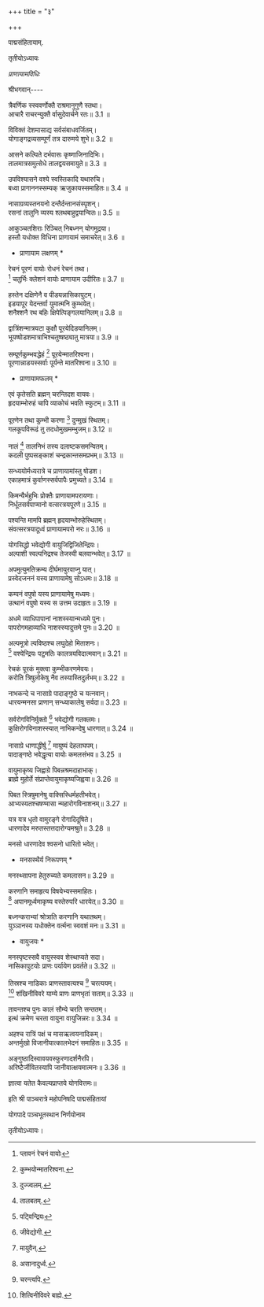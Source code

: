 +++
title = "३"

+++

पाद्मसंहितायाम्.

तृतीयोऽध्यायः

*प्राणायामविधिः*

श्रीभगवान्----

त्रैवर्णिक स्स्ववर्णोक्तै राश्रमानुगुणै स्तथा।  
आचारै राचरन्युक्तै र्वासुदेवार्चने रतः॥ 3.1 ॥

विविक्तं देशमासाद्य सर्वसंबाधवर्जितम्।  
योगाङ्गद्रव्यसम्पूर्णं तत्र दारुमये शुभे॥ 3.2 ॥

आसने कल्पिते दर्भवासः कृष्णाजिनादिभिः।  
तालमात्रसमुत्सेधे तालद्वयसमायुते॥ 3.3 ॥

उपविश्यासने वश्ये स्वस्तिकादि यथारुचि।  
बध्वा प्रागाननस्सम्यक् ऋजुकायस्समाहितः॥ 3.4 ॥

नासाग्रव्यस्तनयनो दन्तैर्दन्तानसंस्पृशन्।  
रसनां तालुनि व्यस्य श्लथबाहुद्वयान्वितः॥ 3.5 ॥

आकुञ्चतशिराः रिञ्चित् निबध्नन् योगमुद्रया।  
हस्तौ यधोक्त विधिना प्राणायामं समाचरेत्॥ 3.6 ॥

* प्राणायाम लक्षणम् *

रेचनं पूरणं वायोः रोधनं रेचनं तथा।  
[^1] चतुर्भिः क्लेशनं वायोः प्राणायाम उदीरितः॥ 3.7 ॥


[^1]: प्लावनं रेचनं वायोः


हस्तेन दक्षिणेनै व पीडयन्नासिकापुटम्।  
इडयापूर येदन्तर्वा युमात्मनि कुम्भयेत्।  
शनैश्शनै रथ बहिः क्षिपेत्पिङ्गलयानिलम्॥ 3.8 ॥

द्वात्रिंशन्मात्रयटा कुक्षौ पूरयेदिडयानिलम्।  
भूयष्षोडशमात्राभिश्चतुष्षष्ठ्यातु मात्रया॥ 3.9 ॥

सम्पूर्णकुम्भवद्धेहं [^2] पूरयेन्मातरिश्वना।  
पूरणान्नाडयस्सर्वाः पूर्यन्ते मातरिश्वना॥ 3.10 ॥


[^2]: कुम्भयोन्मातरिश्वना.


* प्राणायामफलम् *

एवं कृतेसति ब्रह्मन् चरन्तिदश वायवः।  
हृदयाम्भोरुहं चापि व्याकोचं भवति स्फुटम्॥ 3.11 ॥

पूरणेन तथा कुम्भी करणा [^3] दुन्मुखं स्थितम्।  
गलकूपविरूढं तु तदधोमुखमम्भुजम्॥ 3.12 ॥


[^3]: दुज्ज्वलम्.


नालं [^4] तालनिभं तस्य दलाष्टकसमन्वितम्।  
कदली पुष्पसङ्काशं चन्द्रकान्तसमप्रभम्॥ 3.13 ॥


[^4]: तालबतम्.


सन्ध्ययोर्मध्यरात्रे च प्राणायामांस्तु षोडश।  
एकाहमात्रं कुर्वाणस्सर्वपापैः प्रमुच्यते॥ 3.14 ॥

किमन्यैर्भहुभिः प्रोक्तैः प्राणायामपरायणाः।  
निर्धूतसर्वपाप्मानो वत्सरत्रयपूरणे॥ 3.15 ॥

पश्यन्ति मामपि ब्रह्मन् हृदयाम्भोरुहेस्थितम्।  
संवत्सरत्रयादूध्वं प्राणायामपरो नरः॥ 3.16 ॥

योगसिद्धो भवेद्योगी वायुजिद्विजितेन्द्रियः।  
अल्पाशी स्वल्पनिद्रश्च तेजस्वी बलवान्भवेत्॥ 3.17 ॥

अपमुत्युमतिक्रम्य दीर्घमायुरवाप्नु यात्।  
प्रस्वेदजननं यस्य प्राणायामेषु सोऽधमः॥ 3.18 ॥

कम्पनं वपुषो यस्य प्राणायामेषु मध्यमः।  
उत्थानं वपुषो यस्य स उत्तम उदाहृतः॥ 3.19 ॥

अधमे व्याधिपापानां नाशस्स्यान्मध्यमे पुनः।  
पापरोगमहाव्याधि नाशस्स्यादुत्तमे पुनः॥ 3.20 ॥

अल्पमूत्रो ल्पविष्ठश्च लघुदेहो मिताशनः।  
[^5] वश्येन्द्रियः पटुमतिः कालत्रयविदात्मवान्॥ 3.21 ॥


[^5]: पट्विन्द्रियः


रेचकं पूरकं मुक्त्वा कुम्भीकरणमेवयः।  
करोति त्रिषुलोकेषु नैव तस्यास्तिदुर्लभम्॥ 3.22 ॥

नाभकन्दे च नासाग्रे पादाङ्गुष्ठे च यत्नवान्।  
धारयन्मनसा प्राणान् सन्ध्याकालेषु सर्वदा॥ 3.23 ॥

सर्वरोगविनिर्मुक्तो [^6] भवेद्योगी गतक्लमः।  
कुक्षिरोगविनाशस्स्यात् नाभिकन्देषु धारणात्॥ 3.24 ॥


[^6]: जीवेद्योगी.


नासाग्रे धाणाद्धीर्षु [^7] मायुष्यं देहलाघपम्।  
पादाङ्गष्ठे भवेद्धृत्या वायोः कमलसंभव॥ 3.25 ॥

 
[^7]: मायुवैन्.


वायुमाकृष्य जिह्वाग्रे पिबन्नश्रमदाहाभाक्।  
ब्राह्मे मुहोर्ते संप्राप्तेवायुमाकृष्यजिह्वया॥ 3.26 ॥

पिबत स्त्रिषुमानेषु वाक्सिस्धिर्महतीभवेत्।  
आभ्यस्यतश्चषण्मासा न्महारोगविनाशनम्॥ 3.27 ॥

यत्र यत्र धृतो वामुरङ्गे रोगादिदूषिते।  
धारणादेव मरुतस्तत्तदारोग्यमश्रुते॥ 3.28 ॥

मनसो धारणादेव श्वसनो धारितो भवेत्।  
* मनसस्थैर्य निरूपणम् *

मनस्थ्सापना हेतुरुच्यते कमलासन॥ 3.29 ॥

करणानि समाहृत्य विषयेभ्यस्समाहितः।  
[^8] अपानमूर्ध्वमाकृष्य वस्तेरुपरि धारयेत्॥ 3.30 ॥


[^8]: असानादुर्ध्व.


बध्नन्कराभ्यां श्रोत्राति करणानि यथातथम्।  
युञ्ञानस्य यधोक्तेन वर्त्मना स्ववशं मनः॥ 3.31 ॥

* वायुजयः *

मनस्पृष्टस्सवै वायुस्स्वव शेस्थाप्यते सदा।  
नासिकापुटयोः प्राणः पर्यायेण प्रवर्तते॥ 3.32 ॥

तिस्रश्च नाडिकाः प्राणस्तावत्यश्च [^9] चरत्ययम्।  
[^10] शंखिनीविवरे याम्ये प्राणः प्राणभृतां सताम्॥ 3.33 ॥


[^9]: चरन्त्यपि.

[^10]: शित्विनीविवरे बाह्ये.


तावन्तश्च पुनः कालं सौम्ये चरति सन्ततम्।  
इत्थं क्रमेण चरता वायुना वायुजिन्नरः॥ 3.34 ॥

अहश्च रात्रिं पक्षं च मासऋत्वयनादिकम्।  
अन्तर्मुखो विजानीयात्कालभेदनं समाहितः॥ 3.35 ॥

अङ्गुष्ठादिस्वावयवस्फुरणादर्शनैरपि।  
अरिष्टैर्जीवितस्यापि जानीयात्क्षयमात्मनः॥ 3.36 ॥

ज्ञात्वा यतेत कैवल्यप्राप्तये योगवित्तमः॥

इति श्री पाञ्चरात्रे महोपनिषदि पाद्मसंहितायां

योगपादे पञ्चभूतस्थान निर्णयोनाम

तृतीयोऽध्यायः।
